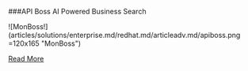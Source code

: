 ###API Boss
AI Powered Business Search

![MonBoss!] (articles/solutions/enterprise.md/redhat.md/articleadv.md/apiboss.png =120x165 "MonBoss")

<a href="/products/api-boss">Read More</a>